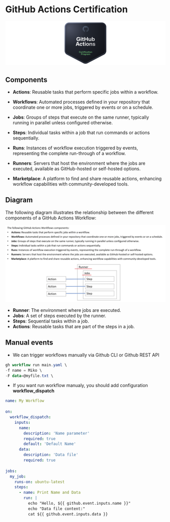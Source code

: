 # GitHub Actions Certification

![Badge](/images/header.png)

## Components

- **Actions**: Reusable tasks that perform specific jobs within a workflow.

- **Workflows**: Automated processes defined in your repository that coordinate one or more jobs, triggered by events or on a schedule.

- **Jobs**: Groups of steps that execute on the same runner, typically running in parallel unless configured otherwise.

- **Steps**: Individual tasks within a job that run commands or actions sequentially.

- **Runs**: Instances of workflow execution triggered by events, representing the complete run-through of a workflow.

- **Runners**: Servers that host the environment where the jobs are executed, available as GitHub-hosted or self-hosted options.

- **Marketplace**: A platform to find and share reusable actions, enhancing workflow capabilities with community-developed tools.

## Diagram

The following diagram illustrates the relationship between the different components of a GitHub Actions Workflow:

![GitHub Actions Workflow Diagram](/images/components.png)

- **Runner**: The environment where jobs are executed.
- **Jobs**: A set of steps executed by the runner.
- **Steps**: Sequential tasks within a job.
- **Actions**: Reusable tasks that are part of the steps in a job.

## Manual events

- We can trigger workflows manually via Github CLI or Github REST API
```powershell
gh workflow run main.yaml \
-f name = Miko \
-F data=@myfile.txt \
```

- If you want run workflow manualy, you should add configuration **workflow_dispatch**
```yaml
name: My Workflow

on:
  workflow_dispatch:
    inputs:
      name:
        description: 'Name parameter'
        required: true
        default: 'Default Name'
      data:
        description: 'Data file'
        required: true

jobs:
  my_job:
    runs-on: ubuntu-latest
    steps:
      - name: Print Name and Data
        run: |
          echo "Hello, ${{ github.event.inputs.name }}"
          echo "Data file content:"
          cat ${{ github.event.inputs.data }}
```

